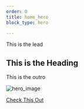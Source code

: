 ```yaml
---
order: 0
title: home_hero
block_type: hero

---
```


  This is the lead

  ## This is the Heading

  This is the outro
  
  ![hero_image](https://images.unsplash.com/photo-1607668017010-612c73eab046)  
  
  [Check This Out]('/posts')
